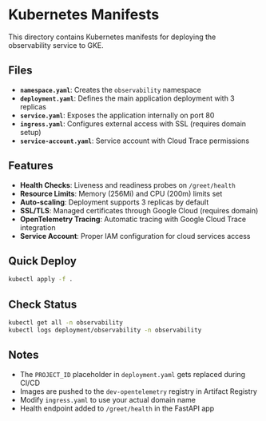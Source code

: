 # Kubernetes Manifests

This directory contains Kubernetes manifests for deploying the observability service to GKE.

## Files

- **`namespace.yaml`**: Creates the `observability` namespace
- **`deployment.yaml`**: Defines the main application deployment with 3 replicas
- **`service.yaml`**: Exposes the application internally on port 80  
- **`ingress.yaml`**: Configures external access with SSL (requires domain setup)
- **`service-account.yaml`**: Service account with Cloud Trace permissions

## Features

- **Health Checks**: Liveness and readiness probes on `/greet/health`
- **Resource Limits**: Memory (256Mi) and CPU (200m) limits set
- **Auto-scaling**: Deployment supports 3 replicas by default
- **SSL/TLS**: Managed certificates through Google Cloud (requires domain)
- **OpenTelemetry Tracing**: Automatic tracing with Google Cloud Trace integration
- **Service Account**: Proper IAM configuration for cloud services access

## Quick Deploy

```bash
kubectl apply -f .
```

## Check Status

```bash
kubectl get all -n observability
kubectl logs deployment/observability -n observability
```

## Notes

- The `PROJECT_ID` placeholder in `deployment.yaml` gets replaced during CI/CD
- Images are pushed to the `dev-opentelemetry` registry in Artifact Registry
- Modify `ingress.yaml` to use your actual domain name
- Health endpoint added to `/greet/health` in the FastAPI app
